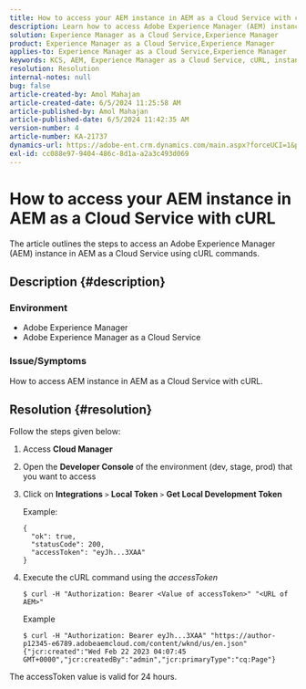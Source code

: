 ```yaml
---
title: How to access your AEM instance in AEM as a Cloud Service with cURL
description: Learn how to access Adobe Experience Manager (AEM) instance in AEM as a Cloud Service with cURL.
solution: Experience Manager as a Cloud Service,Experience Manager
product: Experience Manager as a Cloud Service,Experience Manager
applies-to: Experience Manager as a Cloud Service,Experience Manager
keywords: KCS, AEM, Experience Manager as a Cloud Service, cURL, instance, AEMaaCS
resolution: Resolution
internal-notes: null
bug: false
article-created-by: Amol Mahajan
article-created-date: 6/5/2024 11:25:58 AM
article-published-by: Amol Mahajan
article-published-date: 6/5/2024 11:42:35 AM
version-number: 4
article-number: KA-21737
dynamics-url: https://adobe-ent.crm.dynamics.com/main.aspx?forceUCI=1&pagetype=entityrecord&etn=knowledgearticle&id=6add4a5b-2e23-ef11-840a-6045bd06eea5
exl-id: cc088e97-9404-486c-8d1a-a2a3c493d069
---
```

# How to access your AEM instance in AEM as a Cloud Service with cURL


The article outlines the steps to access an Adobe Experience Manager (AEM) instance in AEM as a Cloud Service using cURL commands.

## Description {#description}


### <b>Environment</b>

- Adobe Experience Manager
- Adobe Experience Manager as a Cloud Service




### <b>Issue/Symptoms</b>

How to access AEM instance in AEM as a Cloud Service with cURL.


## Resolution {#resolution}

Follow the steps given below:
1. Access <b>Cloud Manager</b>


2. Open the <b>Developer Console</b> of the environment (dev, stage, prod) that you want to access


3. Click on <b>Integrations</b> `>`  <b>Local Token</b> `>`  <b>Get Local Development Token</b>

    
    Example:


    ```
    {
      "ok": true,
      "statusCode": 200,
      "accessToken": "eyJh...3XAA"
    }
    ```


4. Execute the cURL command using the *accessToken*

    


    ```
    $ curl -H "Authorization: Bearer <Value of accessToken>" "<URL of AEM>"
    ```



    Example


    ```
    $ curl -H "Authorization: Bearer eyJh...3XAA" "https://author-p12345-e6789.adobeaemcloud.com/content/wknd/us/en.json"
    {"jcr:created":"Wed Feb 22 2023 04:07:45 GMT+0000","jcr:createdBy":"admin","jcr:primaryType":"cq:Page"}
    ```




The accessToken value is valid for 24 hours.
